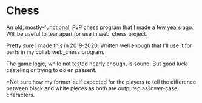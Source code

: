 # Chess
An old, mostly-functional, PvP chess program that I made a few years ago. Will be useful to tear apart for use in web_chess project.

Pretty sure I made this in 2019-2020. Written well enough that I'll use it for parts in my collab web_chess program.

The game logic, while not tested nearly enough, is sound. But good luck casteling or trying to do en passent.

*Not sure how my former-self expected for the players to tell the difference between black and white pieces as both are outputed as lower-case characters.
